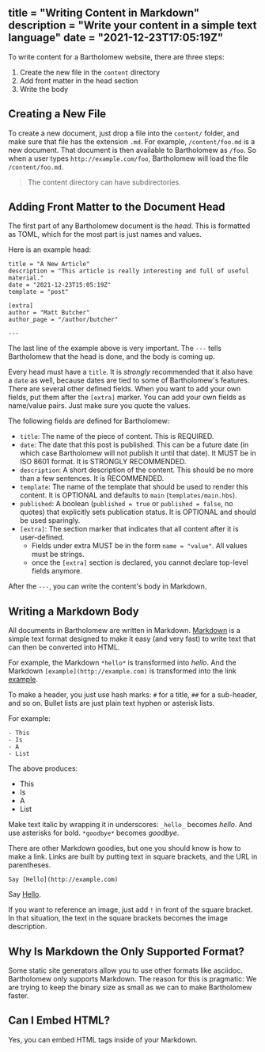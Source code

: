 title = "Writing Content in Markdown"
description = "Write your content in a simple text language"
date = "2021-12-23T17:05:19Z"
---

To write content for a Bartholomew website, there are three steps:

1. Create the new file in the `content` directory
1. Add front matter in the head section
1. Write the body

## Creating a New File

To create a new document, just drop a file into the `content/` folder, and make sure
that file has the extension `.md`. For example, `/content/foo.md` is a new document.
That document is then available to Bartholomew as `/foo`. So when a user types
`http://example.com/foo`, Bartholomew will load the file `/content/foo.md`.

> The content directory can have subdirectories.

## Adding Front Matter to the Document Head

The first part of any Bartholomew document is the _head_. This is formatted as TOML, which for the most part is just names and values.

Here is an example head:

```
title = "A New Article"
description = "This article is really interesting and full of useful material."
date = "2021-12-23T15:05:19Z"
template = "post"

[extra]
author = "Matt Butcher"
author_page = "/author/butcher"

---
```

The last line of the example above is very important. The `---` tells Bartholomew that the head is done, and the body is coming up.

Every head must have a `title`. It is _strongly_ recommended that it also have a `date` as well, because dates are tied to some of Bartholomew's features.
There are several other defined fields. When you want to add your own fields, put them after the `[extra]` marker.
You can add your own fields as name/value pairs. Just make sure you quote the values.

The following fields are defined for Bartholomew:

- `title`: The name of the piece of content. This is REQUIRED.
- `date`: The date that this post is published. This can be a future date (in which case Bartholomew will not publish it until that date). It MUST be in ISO 8601 format. It is STRONGLY RECOMMENDED.
- `description`: A short description of the content. This should be no more than a few sentences. It is RECOMMENDED.
- `template`: The name of the template that should be used to render this content. It is OPTIONAL and defaults to `main` (`templates/main.hbs`).
- `published`: A boolean (`published = true` or `published = false`, no quotes) that explicitly sets publication status. It is OPTIONAL and should be used sparingly.
- `[extra]`: The section marker that indicates that all content after it is user-defined.
    - Fields under extra MUST be in the form `name = "value"`. All values must be strings.
    - once the `[extra]` section is declared, you cannot declare top-level fields anymore.

After the `---`, you can write the content's body in Markdown.

## Writing a Markdown Body

All documents in Bartholomew are written in Markdown.
[Markdown]() is a simple text format designed to make it easy (and very fast)
to write text that can then be converted into HTML.

For example, the Markdown `*hello*` is transformed into *hello*. And the Markdown
`[example](http://example.com)` is transformed into the link [example](http://example.com).

To make a header, you just use hash marks: `#` for a title, `##` for a sub-header, and so on.
Bullet lists are just plain text hyphen or asterisk lists.

For example:

```
- This
- Is
- A
- List
```

The above produces:

- This
- Is
- A
- List

Make text italic by wrapping it in underscores: `_hello_` becomes _hello_. And use
asterisks for bold. `*goodbye*` becomes *goodbye*.

There are other Markdown goodies, but one you should know is how to make a link.
Links are built by putting text in square brackets, and the URL in parentheses.

```
Say [Hello](http://example.com)
```

Say [Hello](http://example.com).

If you want to reference an image, just add `!` in front of the square bracket. In that
situation, the text in the square brackets becomes the image description.

## Why Is Markdown the Only Supported Format?

Some static site generators allow you to use other formats like asciidoc.
Bartholomew only supports Markdown.
The reason for this is pragmatic: We are trying to keep the binary size as small as we can to make Bartholomew faster.

## Can I Embed HTML?

Yes, you can embed HTML tags inside of your Markdown.